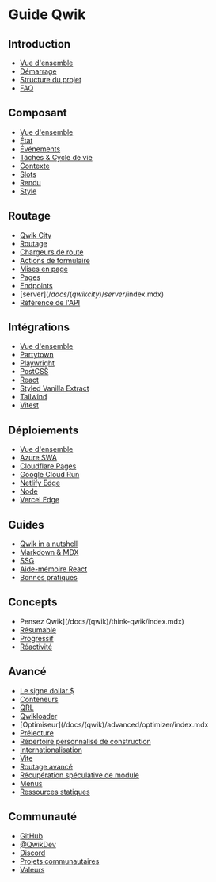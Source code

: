 # Guide Qwik

## Introduction

- [Vue d'ensemble](/docs/(qwik)/index.mdx)
- [Démarrage](/docs/(qwik)/getting-started/index.mdx)
- [Structure du projet](/docs/(qwikcity)/project-structure/index.mdx)
- [FAQ](/docs/(qwik)/faq/index.mdx)

## Composant

- [Vue d'ensemble](/docs/(qwik)/components/overview/index.mdx)
- [État](/docs/(qwik)/components/state/index.mdx)
- [Événements](/docs/(qwik)/components/events/index.mdx)
- [Tâches & Cycle de vie](/docs/(qwik)/components/tasks/index.mdx)
- [Contexte](/docs/(qwik)/components/context/index.mdx)
- [Slots](/docs/(qwik)/components/slots/index.mdx)
- [Rendu](/docs/(qwik)/components/rendering/index.mdx)
- [Style](/docs/(qwik)/components/styles/index.mdx)

## Routage

- [Qwik City](/docs/(qwikcity)/qwikcity/index.mdx)
- [Routage](/docs/(qwikcity)/routing/index.mdx)
- [Chargeurs de route](/docs/(qwikcity)/route-loader/index.mdx)
- [Actions de formulaire](/docs/(qwikcity)/action/index.mdx)
- [Mises en page](/docs/(qwikcity)/layout/index.mdx)
- [Pages](/docs/(qwikcity)/pages/index.mdx)
- [Endpoints](/docs/(qwikcity)/endpoints/index.mdx)
- [server$](/docs/(qwikcity)/server$/index.mdx)
- [Référence de l'API](/docs/(qwikcity)/api/index.mdx)

## Intégrations

- [Vue d'ensemble](integrations/index.mdx)
- [Partytown](integrations/partytown/index.mdx)
- [Playwright](integrations/playwright/index.mdx)
- [PostCSS](integrations/postcss/index.mdx)
- [React](integrations/react/index.mdx)
- [Styled Vanilla Extract](integrations/styled-vanilla-extract/index.mdx)
- [Tailwind](integrations/tailwind/index.mdx)
- [Vitest](integrations/vitest/index.mdx)

## Déploiements

- [Vue d'ensemble](deployments/index.mdx)
- [Azure SWA](deployments/azure-swa/index.mdx)
- [Cloudflare Pages](deployments/cloudflare-pages/index.mdx)
- [Google Cloud Run](deployments/gcp-cloud-run/index.mdx)
- [Netlify Edge](deployments/netlify-edge/index.mdx)
- [Node](deployments/node/index.mdx)
- [Vercel Edge](deployments/vercel-edge/index.mdx)

## Guides

- [Qwik in a nutshell](/docs/(qwikcity)/guides/qwik-nutshell/index.mdx)
- [Markdown & MDX](/docs/(qwikcity)/guides/mdx/index.mdx)
- [SSG](/docs/(qwikcity)/guides/static-site-generation/index.mdx)
- [Aide-mémoire React](/docs/(qwikcity)/guides/react-cheat-sheet/index.mdx)
- [Bonnes pratiques](/docs/(qwikcity)/guides/best-practices/index.mdx)

## Concepts

- Pensez Qwik](/docs/(qwik)/think-qwik/index.mdx)
- [Résumable](/docs/(qwik)/concepts/resumable/index.mdx)
- [Progressif](/docs/(qwik)/concepts/progressive/index.mdx)
- [Réactivité](/docs/(qwik)/concepts/reactivity/index.mdx)

## Avancé

- [Le signe dollar $](/docs/(qwik)/advanced/dollar/index.mdx)
- [Conteneurs](/docs/(qwik)/advanced/containers/index.mdx)
- [QRL](/docs/(qwik)/advanced/qrl/index.mdx)
- [Qwikloader](/docs/(qwik)/advanced/qwikloader/index.mdx)
- [Optimiseur](/docs/(qwik)/advanced/optimizer/index.mdx
- [Prélecture](/docs/(qwik)/advanced/prefetching/index.mdx)
- [Répertoire personnalisé de construction](/docs/(qwik)/advanced/custom-build-dir/index.mdx)
- [Internationalisation](/docs/(qwik)/advanced/i18n/index.mdx)
- [Vite](/docs/(qwik)/advanced/vite/index.mdx)
- [Routage avancé](/docs/(qwikcity)/advanced/routing/index.mdx)
- [Récupération spéculative de module](/docs/(qwikcity)/advanced/speculative-module-fetching/index.mdx)
- [Menus](/docs/(qwikcity)/advanced/menu/index.mdx)
- [Ressources statiques](/docs/(qwikcity)/advanced/static-assets/index.mdx)

## Communauté

- [GitHub](https://github.com/BuilderIO/qwik)
- [@QwikDev](https://twitter.com/QwikDev)
- [Discord](https://qwik.builder.io/chat)
- [Projets communautaires](/community/projects/index.mdx)
- [Valeurs](/community/values/index.mdx)

